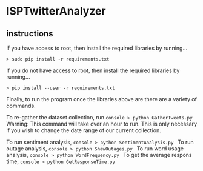 # ISPTwitterAnalyzer

## instructions

If you have access to root, then install the required libraries by running...
```console
> sudo pip install -r requirements.txt
```
If you do not have access to root, then install the required libraries by running...
```console
> pip install --user -r requirements.txt
```
Finally, to run the program once the libraries above are there are a variety of commands.

To re-gather the dataset collection, run ```console > python GatherTweets.py ```
Warning: This command will take over an hour to run. 
This is only necessary if you wish to change the date range of our current collection.

To run sentiment analysis, ```console > python SentimentAnalysis.py ```
To run outage analysis, ```console > python ShawOutages.py ```
To run word usage analysis, ```console > python WordFrequency.py ```
To get the average respons time, ```console > python GetResponseTime.py ```
